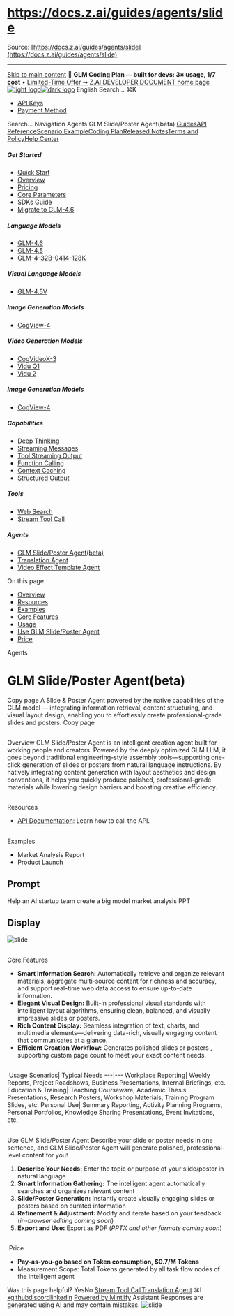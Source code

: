 # https://docs.z.ai/guides/agents/slide

Source: [https://docs.z.ai/guides/agents/slide](https://docs.z.ai/guides/agents/slide)

---

[Skip to main content](https://docs.z.ai/guides/agents/slide#content-area)
🚀 **GLM Coding Plan — built for devs: 3× usage, 1/7 cost** • [Limited-Time Offer ➞](https://z.ai/subscribe?utm_campaign=Platform_Ops&_channel_track_key=DaprgHIc)
[Z.AI DEVELOPER DOCUMENT home page![light logo](https://mintcdn.com/zhipu-32152247/B_E8wI-eiNa1QlPV/logo/dark.svg?fit=max&auto=format&n=B_E8wI-eiNa1QlPV&q=85&s=75deefa9dea5bdbc84d4da68885c267f)![dark logo](https://mintcdn.com/zhipu-32152247/B_E8wI-eiNa1QlPV/logo/light.svg?fit=max&auto=format&n=B_E8wI-eiNa1QlPV&q=85&s=c1ecf1af358fa8eeab8c06052337f8f6)](https://z.ai/model-api)
English
Search...
⌘K
  * [API Keys](https://z.ai/manage-apikey/apikey-list)
  * [Payment Method](https://z.ai/manage-apikey/billing)


Search...
Navigation
Agents
GLM Slide/Poster Agent(beta)
[Guides](https://docs.z.ai/guides/overview/quick-start)[API Reference](https://docs.z.ai/api-reference/introduction)[Scenario Example](https://docs.z.ai/scenario-example/develop-tools/claude)[Coding Plan](https://docs.z.ai/devpack/overview)[Released Notes](https://docs.z.ai/release-notes/new-released)[Terms and Policy](https://docs.z.ai/legal-agreement/privacy-policy)[Help Center](https://docs.z.ai/help/faq)
##### Get Started
  * [Quick Start](https://docs.z.ai/guides/overview/quick-start)
  * [Overview](https://docs.z.ai/guides/overview/overview)
  * [Pricing](https://docs.z.ai/guides/overview/pricing)
  * [Core Parameters](https://docs.z.ai/guides/overview/concept-param)
  * SDKs Guide
  * [Migrate to GLM-4.6](https://docs.z.ai/guides/overview/migrate-to-glm-4.6)


##### Language Models
  * [GLM-4.6](https://docs.z.ai/guides/llm/glm-4.6)
  * [GLM-4.5](https://docs.z.ai/guides/llm/glm-4.5)
  * [GLM-4-32B-0414-128K](https://docs.z.ai/guides/llm/glm-4-32b-0414-128k)


##### Visual Language Models
  * [GLM-4.5V](https://docs.z.ai/guides/vlm/glm-4.5v)


##### Image Generation Models
  * [CogView-4](https://docs.z.ai/guides/image/cogview-4)


##### Video Generation Models
  * [CogVideoX-3](https://docs.z.ai/guides/video/cogvideox-3)
  * [Vidu Q1](https://docs.z.ai/guides/video/vidu-q1)
  * [Vidu 2](https://docs.z.ai/guides/video/vidu2)


##### Image Generation Models
  * [CogView-4](https://docs.z.ai/guides/image/cogview-4)


##### Capabilities
  * [Deep Thinking](https://docs.z.ai/guides/capabilities/thinking)
  * [Streaming Messages](https://docs.z.ai/guides/capabilities/streaming)
  * [Tool Streaming Output](https://docs.z.ai/guides/capabilities/stream-tool)
  * [Function Calling](https://docs.z.ai/guides/capabilities/function-calling)
  * [Context Caching](https://docs.z.ai/guides/capabilities/cache)
  * [Structured Output](https://docs.z.ai/guides/capabilities/struct-output)


##### Tools
  * [Web Search](https://docs.z.ai/guides/tools/web-search)
  * [Stream Tool Call](https://docs.z.ai/guides/tools/stream-tool)


##### Agents
  * [GLM Slide/Poster Agent(beta)](https://docs.z.ai/guides/agents/slide)
  * [Translation Agent](https://docs.z.ai/guides/agents/translation)
  * [Video Effect Template Agent](https://docs.z.ai/guides/agents/video-template)


On this page
  * [Overview](https://docs.z.ai/guides/agents/slide#overview)
  * [Resources](https://docs.z.ai/guides/agents/slide#resources)
  * [Examples](https://docs.z.ai/guides/agents/slide#examples)
  * [Core Features](https://docs.z.ai/guides/agents/slide#core-features)
  * [Usage](https://docs.z.ai/guides/agents/slide#usage)
  * [Use GLM Slide/Poster Agent](https://docs.z.ai/guides/agents/slide#use-glm-slide%2Fposter-agent)
  * [Price](https://docs.z.ai/guides/agents/slide#price)


Agents
# GLM Slide/Poster Agent(beta)
Copy page
A Slide & Poster Agent powered by the native capabilities of the GLM model — integrating information retrieval, content structuring, and visual layout design, enabling you to effortlessly create professional-grade slides and posters.
Copy page
##
[​](https://docs.z.ai/guides/agents/slide#overview)
Overview
GLM Slide/Poster Agent is an intelligent creation agent built for working people and creators. Powered by the deeply optimized GLM LLM, it goes beyond traditional engineering-style assembly tools—supporting one-click generation of slides or posters from natural language instructions. By natively integrating content generation with layout aesthetics and design conventions, it helps you quickly produce polished, professional-grade materials while lowering design barriers and boosting creative efficiency.
##
[​](https://docs.z.ai/guides/agents/slide#resources)
Resources
  * [API Documentation](https://docs.z.ai/api-reference/agents/agent): Learn how to call the API.


##
[​](https://docs.z.ai/guides/agents/slide#examples)
Examples
  * Market Analysis Report
  * Product Launch


## Prompt
Help an AI startup team create a big model market analysis PPT
## Display
![slide](https://mintcdn.com/zhipu-32152247/fQm1SxNtD2jBDQ3i/images/slide-1.png?fit=max&auto=format&n=fQm1SxNtD2jBDQ3i&q=85&s=cbb392e136bea0d648427cdb0a316867)
##
[​](https://docs.z.ai/guides/agents/slide#core-features)
Core Features
  * **Smart Information Search:** Automatically retrieve and organize relevant materials, aggregate multi-source content for richness and accuracy, and support real-time web data access to ensure up-to-date information.
  * **Elegant Visual Design:** Built-in professional visual standards with intelligent layout algorithms, ensuring clean, balanced, and visually impressive slides or posters.
  * **Rich Content Display:** Seamless integration of text, charts, and multimedia elements—delivering data-rich, visually engaging content that communicates at a glance.
  * **Efficient Creation Workflow:** Generates polished slides or posters , supporting custom page count to meet your exact content needs.


##
[​](https://docs.z.ai/guides/agents/slide#usage)
Usage
Scenarios| Typical Needs
---|---
Workplace Reporting| Weekly Reports, Project Roadshows, Business Presentations, Internal Briefings, etc.
Education & Training| Teaching Courseware, Academic Thesis Presentations, Research Posters, Workshop Materials, Training Program Slides, etc.
Personal Use| Summary Reporting, Activity Planning Programs, Personal Portfolios, Knowledge Sharing Presentations, Event Invitations, etc.
##
[​](https://docs.z.ai/guides/agents/slide#use-glm-slide%2Fposter-agent)
Use GLM Slide/Poster Agent
Describe your slide or poster needs in one sentence, and GLM Slide/Poster Agent will generate polished, professional-level content for you!
  1. **Describe Your Needs:** Enter the topic or purpose of your slide/poster in natural language
  2. **Smart Information Gathering:** The intelligent agent automatically searches and organizes relevant content
  3. **Slide/Poster Generation:** Instantly create visually engaging slides or posters based on curated information
  4. **Refinement & Adjustment:** Modify and iterate based on your feedback (_in-browser editing coming soon_)
  5. **Export and Use:** Export as PDF (_PPTX and other formats coming soon_)


##
[​](https://docs.z.ai/guides/agents/slide#price)
Price
  * **Pay-as-you-go based on Token consumption, $0.7/M Tokens**
  * Measurement Scope: Total Tokens generated by all task flow nodes of the intelligent agent


Was this page helpful?
YesNo
[Stream Tool Call](https://docs.z.ai/guides/tools/stream-tool)[Translation Agent](https://docs.z.ai/guides/agents/translation)
⌘I
[x](https://x.com/Zai_org)[github](https://github.com/zai-org)[discord](https://discord.gg/QR7SARHRxK)[linkedin](https://www.linkedin.com/company/zdotai/)
[Powered by Mintlify](https://mintlify.com?utm_campaign=poweredBy&utm_medium=referral&utm_source=zhipu-32152247)
Assistant
Responses are generated using AI and may contain mistakes.
![slide](https://mintcdn.com/zhipu-32152247/fQm1SxNtD2jBDQ3i/images/slide-1.png?w=560&fit=max&auto=format&n=fQm1SxNtD2jBDQ3i&q=85&s=3b9553d580d281b5d3b8bc10f55c7e21)
